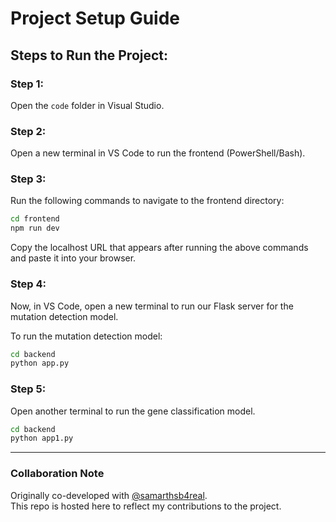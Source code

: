 # Project Setup Guide

## Steps to Run the Project:

### Step 1:
Open the `code` folder in Visual Studio.

### Step 2:
Open a new terminal in VS Code to run the frontend (PowerShell/Bash).

### Step 3:
Run the following commands to navigate to the frontend directory:
```bash
cd frontend
npm run dev
```
Copy the localhost URL that appears after running the above commands and paste it into your browser.

### Step 4:
Now, in VS Code, open a new terminal to run our Flask server for the mutation detection model.

To run the mutation detection model:
```bash
cd backend
python app.py
```

### Step 5:
Open another terminal to run the gene classification model.
```bash
cd backend
python app1.py
```

---

### Collaboration Note
Originally co-developed with [@samarthsb4real](https://github.com/samarthsb4real).  
This repo is hosted here to reflect my contributions to the project.


